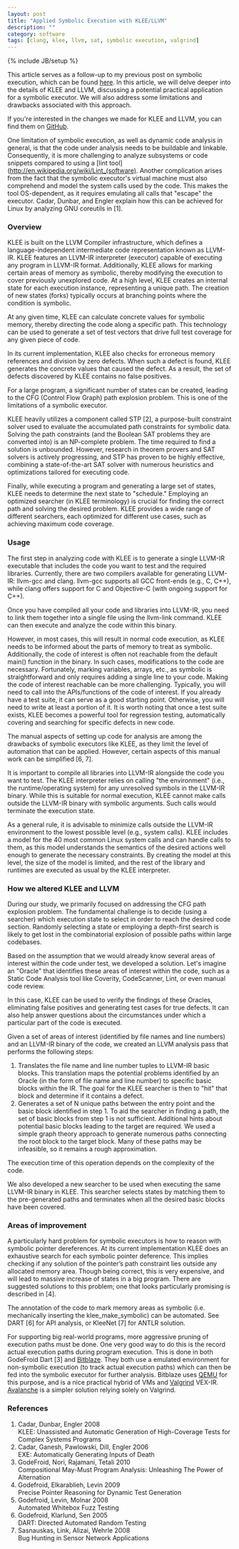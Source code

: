 ```yaml
---
layout: post
title: "Applied Symbolic Execution with KLEE/LLVM"
description: ""
category: software
tags: [clang, klee, llvm, sat, symbolic execution, valgrind]
---
```

{% include JB/setup %}

This article serves as a follow-up to my previous post on symbolic execution, which can be found [here](/software/2011/11/02/symbolic-execution). In this article, we will delve deeper into the details of KLEE and LLVM, discussing a potential practical application for a symbolic executor. We will also address some limitations and drawbacks associated with this approach.

If you're interested in the changes we made for KLEE and LLVM, you can find them on [GitHub](https://github.com/martintrojer/symbolic-execution).

One limitation of symbolic execution, as well as dynamic code analysis in general, is that the code under analysis needs to be buildable and linkable. Consequently, it is more challenging to analyze subsystems or code snippets compared to using a [lint tool](http://en.wikipedia.org/wiki/Lint_(software). Another complication arises from the fact that the symbolic executor's virtual machine must also comprehend and model the system calls used by the code. This makes the tool OS-dependent, as it requires emulating all calls that "escape" the executor. Cadar, Dunbar, and Engler explain how this can be achieved for Linux by analyzing GNU coreutils in \[1\].

### Overview
KLEE is built on the LLVM Compiler infrastructure, which defines a language-independent intermediate code representation known as LLVM-IR. KLEE features an LLVM-IR interpreter (executor) capable of executing any program in LLVM-IR format. Additionally, KLEE allows for marking certain areas of memory as symbolic, thereby modifying the execution to cover previously unexplored code. At a high level, KLEE creates an internal state for each execution instance, representing a unique path. The creation of new states (forks) typically occurs at branching points where the condition is symbolic.

At any given time, KLEE can calculate concrete values for symbolic memory, thereby directing the code along a specific path. This technology can be used to generate a set of test vectors that drive full test coverage for any given piece of code.

In its current implementation, KLEE also checks for erroneous memory references and division by zero defects. When such a defect is found, KLEE generates the concrete values that caused the defect. As a result, the set of defects discovered by KLEE contains no false positives.

For a large program, a significant number of states can be created, leading to the CFG (Control Flow Graph) path explosion problem. This is one of the limitations of a symbolic executor.

KLEE heavily utilizes a component called STP \[2\], a purpose-built constraint solver used to evaluate the accumulated path constraints for symbolic data. Solving the path constraints (and the Boolean SAT problems they are converted into) is an NP-complete problem. The time required to find a solution is unbounded. However, research in theorem provers and SAT solvers is actively progressing, and STP has proven to be highly effective, combining a state-of-the-art SAT solver with numerous heuristics and optimizations tailored for executing code.

Finally, while executing a program and generating a large set of states, KLEE needs to determine the next state to "schedule." Employing an optimized searcher (in KLEE terminology) is crucial for finding the correct path and solving the desired problem. KLEE provides a wide range of different searchers, each optimized for different use cases, such as achieving maximum code coverage.

### Usage
The first step in analyzing code with KLEE is to generate a single LLVM-IR executable that includes the code you want to test and the required libraries. Currently, there are two compilers available for generating LLVM-IR: llvm-gcc and clang. llvm-gcc supports all GCC front-ends (e.g., C, C++), while clang offers support for C and Objective-C (with ongoing support for C++).

Once you have compiled all your code and libraries into LLVM-IR, you need to link them together into a single file using the llvm-link command. KLEE can then execute and analyze the code within this binary.

However, in most cases, this will result in normal code execution, as KLEE needs to be informed about the parts of memory to treat as symbolic. Additionally, the code of interest is often not reachable from the default main() function in the binary. In such cases, modifications to the code are necessary. Fortunately, marking variables, arrays, etc., as symbolic is straightforward and only requires adding a single line to your code. Making the code of interest reachable can be more challenging. Typically, you will need to call into the APIs/functions of the code of interest. If you already have a test suite, it can serve as a good starting point. Otherwise, you will need to write at least a portion of it. It is worth noting that once a test suite exists, KLEE becomes a powerful tool for regression testing, automatically covering and searching for specific defects in new code.

The manual aspects of setting up code for analysis are among the drawbacks of symbolic executors like KLEE, as they limit the level of automation that can be applied. However, certain aspects of this manual work can be simplified \[6, 7\].

It is important to compile all libraries into LLVM-IR alongside the code you want to test. The KLEE interpreter relies on calling "the environment" (i.e., the runtime/operating system) for any unresolved symbols in the LLVM-IR binary. While this is suitable for normal execution, KLEE cannot make calls outside the LLVM-IR binary with symbolic arguments. Such calls would terminate the execution state.

As a general rule, it is advisable to minimize calls outside the LLVM-IR environment to the lowest possible level (e.g., system calls). KLEE includes a model for the 40 most common Linux system calls and can handle calls to them, as this model understands the semantics of the desired actions well enough to generate the necessary constraints. By creating the model at this level, the size of the model is limited, and the rest of the library and runtimes are executed as usual by the KLEE interpreter.

### How we altered KLEE and LLVM
During our study, we primarily focused on addressing the CFG path explosion problem. The fundamental challenge is to decide (using a searcher) which execution state to select in order to reach the desired code section. Randomly selecting a state or employing a depth-first search is likely to get lost in the combinatorial explosion of possible paths within large codebases.

Based on the assumption that we would already know several areas of interest within the code under test, we developed a solution. Let's imagine an "Oracle" that identifies these areas of interest within the code, such as a Static Code Analysis tool like Coverity, CodeScanner, Lint, or even manual code review.

In this case, KLEE can be used to verify the findings of these Oracles, eliminating false positives and generating test cases for true defects. It can also help answer questions about the circumstances under which a particular part of the code is executed.

Given a set of areas of interest (identified by file names and line numbers) and an LLVM-IR binary of the code, we created an LLVM analysis pass that performs the following steps:

1. Translates the file name and line number tuples to LLVM-IR basic blocks. This translation maps the potential problems identified by an Oracle (in the form of file name and line number) to specific basic blocks within the IR. The goal for the KLEE searcher is then to "hit" that block and determine if it contains a defect.
2. Generates a set of N unique paths between the entry point and the basic block identified in step 1. To aid the searcher in finding a path, the set of basic blocks from step 1 is not sufficient. Additional hints about potential basic blocks leading to the target are required. We used a simple graph theory approach to generate numerous paths connecting the root block to the target block. Many of these paths may be infeasible, so it remains a rough approximation.

The execution time of this operation depends on the complexity of the code.

We also developed a new searcher to be used when executing the same LLVM-IR binary in KLEE. This searcher selects states by matching them to the pre-generated paths and terminates when all the desired basic blocks have been covered.

### Areas of improvement
A particularly hard problem for symbolic executors is how to reason with symbolic pointer dereferences. At its current implementation KLEE does an exhaustive search for each symbolic pointer deference. This implies checking if any solution of the pointer’s path constraint lies outside any allocated memory area. Though being correct, this is very expensive, and will lead to massive increase of states in a big program. There are suggested solutions to this problem; one that looks particularly promising is described in \[4\].

The annotation of the code to mark memory areas as symbolic (i.e. mechanically inserting the klee_make_symbolic) can be automated. See DART \[6\] for API analysis, or KleeNet \[7\] for ANTLR solution.

For supporting big real-world programs, more aggressive pruning of execution paths must be done. One very good way to do this is the record actual execution paths during program execution. This is done in both GodeFroid Dart \[3\] and [Bitblaze](http://bitblaze.cs.berkeley.edu/). They both use a emulated environment for non-symbolic execution (to track actual execution paths) which can then be fed into the symbolic executor for further analysis. Bitblaze uses [QEMU](http://wiki.qemu.org/Main_Page) for this purpose, and is a nice practical hybrid of VMs and [Valgrind](http://valgrind.org/) VEX-IR. [Avalanche](http://code.google.com/p/avalanche/wiki/Avalanche) is a simpler solution relying solely on Valgrind.

### References
<ol>
<li>Cadar, Dunbar, Engler 2008<br />KLEE: Unassisted and Automatic Generation of High-Coverage Tests for Complex Systems Programs</li>
<li>Cadar, Ganesh, Pawlowski, Dill, Engler 2006<br />EXE: Automatically Generating Inputs of Death</li>
<li>GodeFroid, Nori, Rajamani, Tetali 2010<br />Compositional May-Must Program Analysis: Unleashing The Power of Alternation</li>
<li>Godefroid, Elkarablieh, Levin 2009<br />Precise Pointer Reasoning for Dynamic Test Generation</li>
<li>Godefroid, Levin, Molnar 2008<br />Automated Whitebox Fuzz Testing</li>
<li>Godefroid, Klarlund, Sen 2005<br />DART: Directed Automated Random Testing</li>
<li>Sasnauskas, Link, Alizai, Wehrle 2008<br />Bug Hunting in Sensor Network Applications</li>
</ol>
